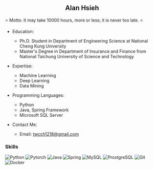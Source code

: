 <h2 align="center">Alan Hsieh</h2>

⭐ Motto: It may take 10000 hours, more or less; it is never too late. ⭐

- Education:
  - Ph.D. Student in Department of Engineering Science at National Cheng Kung University
  - Master's Degree in Department of Insurance and Finance from National Taichung University of Science and Technology

- Expertise:
  - Machine Learning
  - Deep Learning
  - Data Mining

- Programming Languages:
  - Python
  - Java, Spring Framework
  - Microsoft SQL Server

- Contact Me:
  - Email: twcch1218@gmail.com

### Skills

![Python](https://img.shields.io/badge/Python-444?style=flat&logo=Python&logoColor=white)
![Pytorch](https://img.shields.io/badge/Pytorch-444?style=flat&logo=Pytorch&logoColor=white)
![Java](https://img.shields.io/badge/Java-444?style=flat&logo=IntellijIDEA&logoColor=white)
![Spring](https://img.shields.io/badge/Spring-444?style=flat&logo=Spring&logoColor=white)
![MySQL](https://img.shields.io/badge/MySQL-444?style=flat&logo=MySQL&logoColor=white)
![ProstgreSQL](https://img.shields.io/badge/PostgreSQL-444?style=flat&logo=PostgreSQL&logoColor=white)
![Git](https://img.shields.io/badge/Git-444?style=flat&logo=Git&logoColor=white)
![Docker](https://img.shields.io/badge/Docker-444?style=flat&logo=Docker&logoColor=white)
